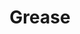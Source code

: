 ---
title: "Grease"
index:
  - grease
permalink: /spells/grease/
tags:
  - Spell
  - 1st Level
  - Conjuration
available_for:
  - Wizard
level: "1st Level"
school: "Conjuration"
range: "60 ft"
area: "10 ft"
shape: "Cube"
comp:
  - V
  - S
  - M
material: "a bit of pork rind or butter."
duration: "1 Minute"
attack: "DEX Save"
description: |
  Slick grease covers the ground in a 10-foot square centered on a point within range and turns it into difficult terrain for the duration.

  When the grease appears, each creature standing in its area must succeed on a dexterity saving throw or fall prone. A creature that enters the area or ends its turn there must also succeed on a dexterity saving throw or fall prone.
excerpt: "Slick grease covers the ground in a 10-foot square centered on a point within range and turns it into difficult terrain for the duration."
source: "Basic Rules"
---
